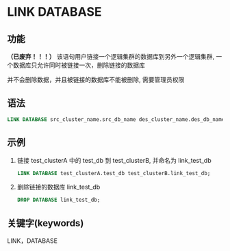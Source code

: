# LINK DATABASE

## 功能

**（已废弃！！！）**
该语句用户链接一个逻辑集群的数据库到另外一个逻辑集群, 一个数据库只允许同时被链接一次，删除链接的数据库

并不会删除数据，并且被链接的数据库不能被删除, 需要管理员权限

## 语法

```sql
LINK DATABASE src_cluster_name.src_db_name des_cluster_name.des_db_name
```

## 示例

1. 链接 test_clusterA 中的 test_db 到 test_clusterB, 并命名为 link_test_db

    ```sql
    LINK DATABASE test_clusterA.test_db test_clusterB.link_test_db;
    ```

2. 删除链接的数据库 link_test_db

    ```sql
    DROP DATABASE link_test_db;
    ```

## 关键字(keywords)

LINK，DATABASE
